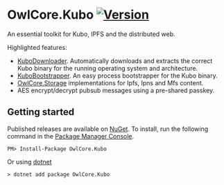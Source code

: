 # OwlCore.Kubo [![Version](https://img.shields.io/nuget/v/OwlCore.Kubo.svg)](https://www.nuget.org/packages/OwlCore.Kubo)

An essential toolkit for Kubo, IPFS and the distributed web.

Highlighted features:
- [KuboDownloader](docs/KuboDownloader.md). Automatically downloads and extracts the correct Kubo binary for the running operating system and architecture.
- [KuboBootstrapper](docs/KuboBootstrapper.md). An easy process bootstrapper for the Kubo binary.
- [OwlCore.Storage](https://github.com/Arlodotexe/OwlCore.Storage) implementations for Ipfs, Ipns and Mfs content.
- AES encrypt/decrypt pubsub messages using a pre-shared passkey.

## Getting started

Published releases are available on [NuGet](https://www.nuget.org/packages/OwlCore.Kubo).  To install, run the following command in the [Package Manager Console](https://docs.nuget.org/docs/start-here/using-the-package-manager-console).

    PM> Install-Package OwlCore.Kubo
    
Or using [dotnet](https://docs.microsoft.com/en-us/dotnet/core/tools/dotnet)

    > dotnet add package OwlCore.Kubo
